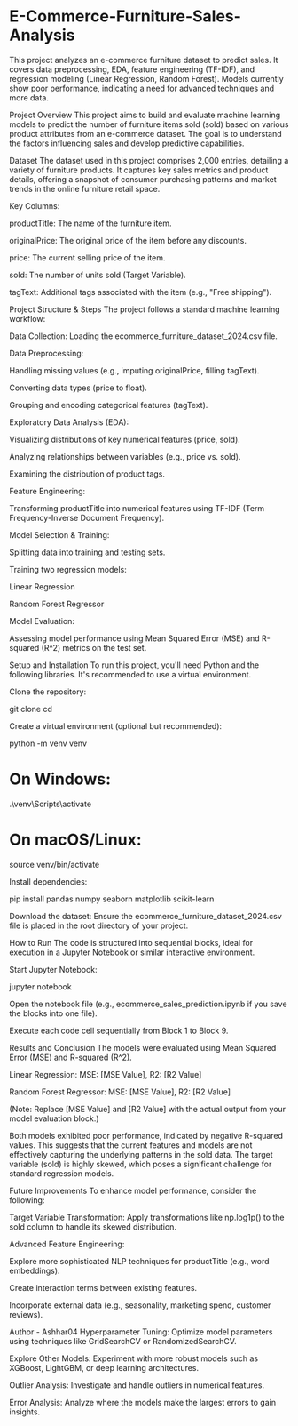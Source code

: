 # E-Commerce-Furniture-Sales-Analysis
This project analyzes an e-commerce furniture dataset to predict sales. It covers data preprocessing, EDA, feature engineering (TF-IDF), and regression modeling (Linear Regression, Random Forest). Models currently show poor performance, indicating a need for advanced techniques and more data.

Project Overview
This project aims to build and evaluate machine learning models to predict the number of furniture items sold (sold) based on various product attributes from an e-commerce dataset. The goal is to understand the factors influencing sales and develop predictive capabilities.

Dataset
The dataset used in this project comprises 2,000 entries, detailing a variety of furniture products. It captures key sales metrics and product details, offering a snapshot of consumer purchasing patterns and market trends in the online furniture retail space.

Key Columns:

productTitle: The name of the furniture item.

originalPrice: The original price of the item before any discounts.

price: The current selling price of the item.

sold: The number of units sold (Target Variable).

tagText: Additional tags associated with the item (e.g., "Free shipping").

Project Structure & Steps
The project follows a standard machine learning workflow:

Data Collection: Loading the ecommerce_furniture_dataset_2024.csv file.

Data Preprocessing:

Handling missing values (e.g., imputing originalPrice, filling tagText).

Converting data types (price to float).

Grouping and encoding categorical features (tagText).

Exploratory Data Analysis (EDA):

Visualizing distributions of key numerical features (price, sold).

Analyzing relationships between variables (e.g., price vs. sold).

Examining the distribution of product tags.

Feature Engineering:

Transforming productTitle into numerical features using TF-IDF (Term Frequency-Inverse Document Frequency).

Model Selection & Training:

Splitting data into training and testing sets.

Training two regression models:

Linear Regression

Random Forest Regressor

Model Evaluation:

Assessing model performance using Mean Squared Error (MSE) and R-squared (R^2) metrics on the test set.

Setup and Installation
To run this project, you'll need Python and the following libraries. It's recommended to use a virtual environment.

Clone the repository:

git clone <your-repository-url>
cd <your-repository-name>

Create a virtual environment (optional but recommended):

python -m venv venv
# On Windows:
.\venv\Scripts\activate
# On macOS/Linux:
source venv/bin/activate

Install dependencies:

pip install pandas numpy seaborn matplotlib scikit-learn

Download the dataset:
Ensure the ecommerce_furniture_dataset_2024.csv file is placed in the root directory of your project.

How to Run
The code is structured into sequential blocks, ideal for execution in a Jupyter Notebook or similar interactive environment.

Start Jupyter Notebook:

jupyter notebook

Open the notebook file (e.g., ecommerce_sales_prediction.ipynb if you save the blocks into one file).

Execute each code cell sequentially from Block 1 to Block 9.

Results and Conclusion
The models were evaluated using Mean Squared Error (MSE) and R-squared (R^2).

Linear Regression: MSE: [MSE Value], R2: [R2 Value]

Random Forest Regressor: MSE: [MSE Value], R2: [R2 Value]

(Note: Replace [MSE Value] and [R2 Value] with the actual output from your model evaluation block.)

Both models exhibited poor performance, indicated by negative R-squared values. This suggests that the current features and models are not effectively capturing the underlying patterns in the sold data. The target variable (sold) is highly skewed, which poses a significant challenge for standard regression models.

Future Improvements
To enhance model performance, consider the following:

Target Variable Transformation: Apply transformations like np.log1p() to the sold column to handle its skewed distribution.

Advanced Feature Engineering:

Explore more sophisticated NLP techniques for productTitle (e.g., word embeddings).

Create interaction terms between existing features.

Incorporate external data (e.g., seasonality, marketing spend, customer reviews).

Author - Ashhar04
Hyperparameter Tuning: Optimize model parameters using techniques like GridSearchCV or RandomizedSearchCV.

Explore Other Models: Experiment with more robust models such as XGBoost, LightGBM, or deep learning architectures.

Outlier Analysis: Investigate and handle outliers in numerical features.

Error Analysis: Analyze where the models make the largest errors to gain insights.
